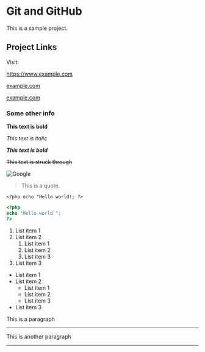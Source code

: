 # Git and GitHub
This is a sample project.

## Project Links
Visit:

https://www.example.com

[example.com](https://www.example.com)

[example.com](https://www.example.com "Visit example.com")

### Some other info
**This text is bold**

_This text is italic_

***This text is bold***

~~This text is struck through~~

![Google](https://www.google.com/images/branding/googlelogo/1x/googlelogo_color_272x92dp.png)

>This is a quote.

`<?php echo "Hello world!; ?>`

```php
<?php
echo "Hello world`";
?>
```

1. List item 1
2. List item 2
	1. List item 1
	2. List item 2
	3. List item 3
3. List item 3


* List item 1
* List item 2
	* List item 1
	* List item 2
	* List item 3
* List item 3



This is a paragraph

---

This is another paragraph

***




